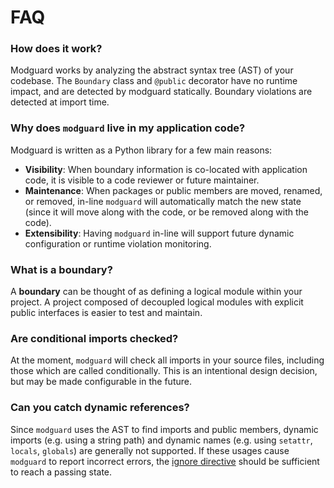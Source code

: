 # FAQ

### How does it work?
Modguard works by analyzing the abstract syntax tree (AST) of your codebase. The `Boundary` class and `@public` decorator have no runtime impact, and are detected by modguard statically. Boundary violations are detected at import time.
### Why does `modguard` live in my application code?
Modguard is written as a Python library for a few main reasons:

- **Visibility**: When boundary information is co-located with application code, it is visible to a code reviewer or future maintainer.
- **Maintenance**: When packages or public members are moved, renamed, or removed, in-line `modguard` will automatically match the new state (since it will move along with the code, or be removed along with the code).
- **Extensibility**: Having `modguard` in-line will support future dynamic configuration or runtime violation monitoring.
### What is a boundary?
A **boundary** can be thought of as defining a logical module within your project. A project composed of decoupled logical modules with explicit public interfaces is easier to test and maintain.
### Are conditional imports checked?
At the moment, `modguard` will check all imports in your source files, including those which are called conditionally. This is an intentional design decision, but may be made configurable in the future.

### Can you catch dynamic references?
Since `modguard` uses the AST to find imports and public members, dynamic imports (e.g. using a string path) and dynamic names (e.g. using `setattr`, `locals`, `globals`) are generally not supported. If these usages cause `modguard` to report incorrect errors, the [ignore directive](api.md#modguard-ignore) should be sufficient to reach a passing state.
